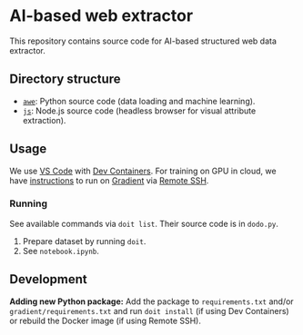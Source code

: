 # AI-based web extractor

This repository contains source code for AI-based structured web data extractor.

## Directory structure

- [`awe`](awe): Python source code (data loading and machine learning).
- [`js`](js): Node.js source code (headless browser for visual attribute
  extraction).

## Usage

We use [VS Code](https://code.visualstudio.com/) with [Dev
Containers](https://code.visualstudio.com/docs/remote/containers). For training
on GPU in cloud, we have [instructions](gradient/README.md) to run on
[Gradient](https://gradient.run) via [Remote
SSH](https://code.visualstudio.com/docs/remote/ssh).

### Running

See available commands via `doit list`. Their source code is in `dodo.py`.

1. Prepare dataset by running `doit`.
2. See `notebook.ipynb`.

## Development

**Adding new Python package:** Add the package to `requirements.txt` and/or
`gradient/requirements.txt` and run `doit install` (if using Dev Containers) or
rebuild the Docker image (if using Remote SSH).
